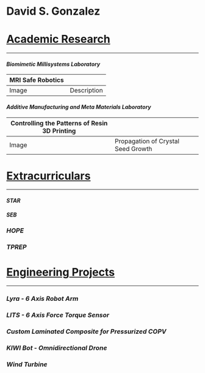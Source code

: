 # David S. Gonzalez
# <ins>Academic Research</ins>
---
#### _Biomimetic Millisystems Laboratory_

| MRI Safe Robotics |   |
| ------------- | ------------- |
| Image  | Description  |




#### _Additive Manufacturing and Meta Materials Laboratory_

| Controlling the Patterns of Resin 3D Printing |                                    |
| ------------- | ------------- |
| Image  | Propagation of Crystal Seed Growth  |




# <ins>Extracurriculars</ins>
---
#### _STAR_
#### _SEB_ 
### _HOPE_
### _TPREP_

# <ins>Engineering Projects</ins>
---
### _Lyra - 6 Axis Robot Arm_
### _LITS - 6 Axis Force Torque Sensor_
### _Custom Laminated Composite for Pressurized COPV_
### _KIWI Bot - Omnidirectional Drone_
### _Wind Turbine_

